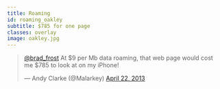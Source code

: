 ```yaml
---
title: Roaming
id: roaming_oakley
subtitle: $785 for one page
classes: overlay
image: oakley.jpg
---
```


<blockquote class="twitter-tweet" lang="en"><p lang="en" dir="ltr"><a href="https://twitter.com/brad_frost">@brad_frost</a> At $9 per Mb data roaming, that web page would cost me $785 to look at on my iPhone!</p>&mdash; Andy Clarke (@Malarkey) <a href="https://twitter.com/Malarkey/status/326426810604724226">April 22, 2013</a></blockquote>